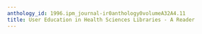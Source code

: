 ```yaml
---
anthology_id: 1996.ipm_journal-ir0anthology0volumeA32A4.11
title: User Education in Health Sciences Libraries - A Reader
---
```


